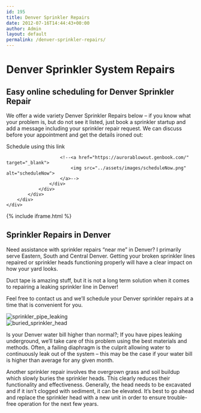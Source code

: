 ```yaml
---
id: 195
title: Denver Sprinkler Repairs
date: 2012-07-16T14:44:43+00:00
author: Admin
layout: default
permalink: /denver-sprinkler-repairs/
---
```


<div class="sec bg-gray">
    <div class="container">
        <div class="row">
            <div class="col-lg-12">
                <div class="content-box">
                    <h1>Denver Sprinkler System Repairs</h1>
                    <h2>Easy online scheduling for Denver Sprinkler Repair </h2>
                    <p>We offer a wide variety Denver Sprinkler Repairs below – if you know what your problem is, but do not see it listed, just book a sprinkler startup and add a message including your sprinkler repair request. We can discuss before your appointment and get the details ironed out:</p>
                    <p>Schedule using this link</p>
                    <div class="img">

<script type="text/javascript" src="https://booksy.com/widget/code.js?id=713037&country=us&lang=en"></script>
                        <!--<a href="https://aurorablowout.genbook.com/" target="_blank">
                            <img src="../assets/images/scheduleNow.png" alt="scheduleNow">
                        </a>-->
                    </div>
                </div>
            </div>
        </div>
    </div>
</div>
{% include iframe.html %}
<div class="sec bg-gray">
    <div class="container">
        <div class="row align-items-center">
            <div class="col-lg-8">
                <div class="content-box">
                    <h2>Sprinkler Repairs in Denver</h2>
                    <p>
                        Need assistance with sprinkler repairs “near me” in Denver? I primarily serve Eastern, South and Central Denver. Getting your broken sprinkler lines repaired or sprinkler heads functioning properly will have a clear impact on how your yard looks.
                    </p>
                    <p>
                        Duct tape is amazing stuff, but it is not a long term solution when it comes to repairing a leaking sprinkler line in Denver!
                        </p>
                    <p>
                        Feel free to contact us and we’ll schedule your Denver sprinkler repairs at a time that is convenient for you.
                    </p>
                </div>
            </div>
            <div class="col-lg-4">
                <div class="content-box">
                    <img class="w-100" src="../assets/images/sprinkler_pipe_leaking.jpg" alt="sprinkler_pipe_leaking">
                </div>
            </div>
        </div>
    </div>
</div>
<div class="sec">
    <div class="container">
        <div class="row gutter-vr-30px">
            <div class="col-lg-3">
                <div class="content-bx">
                    <img class="w-100" src="../assets/images/buried_sprinkler_head.jpg" alt="buried_sprinkler_head">
                </div>
            </div>
            <div class="col-lg-8">
                <div class="content-box">
                    <p>
                        Is your Denver water bill higher than normal?; If you have pipes leaking underground, we’ll take care of this problem using the best materials and methods. Often, a failing diaphragm is the culprit allowing water to continuously leak out of the system – this may be the case if your water bill is higher than average for any given month.
                    </p>
                    <p>
                        Another sprinkler repair involves the overgrown grass and soil buildup which slowly buries the sprinkler heads. This clearly reduces their functionality and effectiveness. Generally, the head needs to be excavated and if it isn’t clogged with sediment, it can be elevated. It’s best to go ahead and replace the sprinkler head with a new unit in order to ensure trouble-free operation for the next few years.
                    </p>
                </div>
            </div>
        </div>
    </div>
</div>
